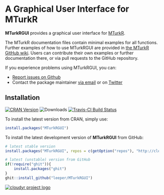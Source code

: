 # A Graphical User Interface for MTurkR #

**MTurkRGUI** provides a graphical user interface for [MTurkR](http://cran.r-project.org/package=MTurkR).

The MTurkR documentation files contain minimal examples for all functions. Further examples of how to use MTurkRGUI are provided in [the MTurkR GitHub wiki](https://github.com/leeper/MTurkR/wiki). Users can contribute their own examples or further documentation there, or via pull requests to the GitHub repository.

If you experience problems using MTurkRGUI, you can:
  
  - [Report issues on Github](https://github.com/leeper/MTurkRGUI/issues)
  - Contact the package maintainer [via email](mailto:thosjleeper@gmail.com) or on [Twitter](https://twitter.com/thosjleeper)


## Installation ##

[![CRAN Version](http://www.r-pkg.org/badges/version/MTurkRGUI)](http://cran.r-project.org/package=MTurkRGUI)
![Downloads](http://cranlogs.r-pkg.org/badges/MTurkRGUI)
[![Travis-CI Build Status](https://travis-ci.org/leeper/MTurkRGUI.png?branch=master)](https://travis-ci.org/leeper/MTurkRGUI)

To install the latest version from CRAN, simply use:

```R
install.packages("MTurkRGUI")
```

To install the latest development version of **MTurkRGUI** from GitHub:

```R
# latest stable version
install.packages("MTurkRGUI", repos = c(getOption("repos"), "http://cloudyr.github.io/drat"))

# latest (unstable) version from GitHub
if(!require("ghit")){
    install.packages("ghit")
}
ghit::install_github("leeper/MTurkRGUI")
```

[![cloudyr project logo](http://i.imgur.com/JHS98Y7.png)](https://github.com/cloudyr)
